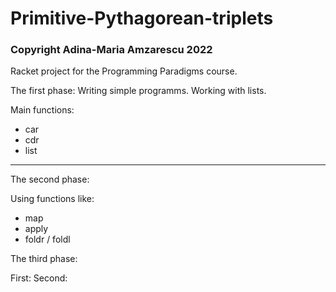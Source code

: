 # Primitive-Pythagorean-triplets
### Copyright Adina-Maria Amzarescu 2022

Racket project for the Programming Paradigms course. 


The first phase:
   Writing simple programms. Working with lists.
   
   Main functions:
   * car
   * cdr
   * list
___________________________________________________________
The second phase:

   Using functions like:
   * map
   * apply
   * foldr / foldl

The third phase:

First:
Second:
